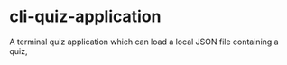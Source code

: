 # cli-quiz-application
A terminal quiz application which can load a local JSON file containing a quiz,
